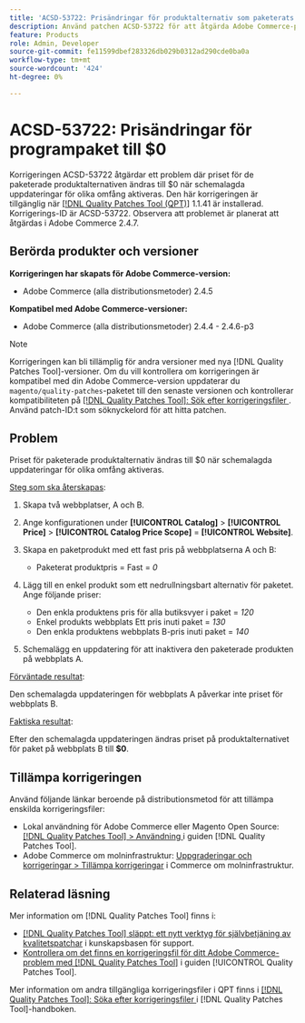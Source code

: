 ```yaml
---
title: 'ACSD-53722: Prisändringar för produktalternativ som paketerats till $0'
description: Använd patchen ACSD-53722 för att åtgärda Adobe Commerce-problemet där priset för de paketerade produktalternativen ändras till $0 när schemalagda uppdateringar för olika omfång aktiveras.
feature: Products
role: Admin, Developer
source-git-commit: fe11599dbef283326db029b0312ad290cde0ba0a
workflow-type: tm+mt
source-wordcount: '424'
ht-degree: 0%

---
```


# ACSD-53722: Prisändringar för programpaket till $0

Korrigeringen ACSD-53722 åtgärdar ett problem där priset för de paketerade produktalternativen ändras till $0 när schemalagda uppdateringar för olika omfång aktiveras. Den här korrigeringen är tillgänglig när [[!DNL Quality Patches Tool (QPT)]](https://experienceleague.adobe.com/sv/docs/commerce-knowledge-base/kb/announcements/commerce-announcements/magento-quality-patches-released-new-tool-to-self-serve-quality-patches) 1.1.41 är installerad. Korrigerings-ID är ACSD-53722. Observera att problemet är planerat att åtgärdas i Adobe Commerce 2.4.7.

## Berörda produkter och versioner

**Korrigeringen har skapats för Adobe Commerce-version:**

* Adobe Commerce (alla distributionsmetoder) 2.4.5

**Kompatibel med Adobe Commerce-versioner:**

* Adobe Commerce (alla distributionsmetoder) 2.4.4 - 2.4.6-p3

>[!NOTE]
>
>Korrigeringen kan bli tillämplig för andra versioner med nya [!DNL Quality Patches Tool]-versioner. Om du vill kontrollera om korrigeringen är kompatibel med din Adobe Commerce-version uppdaterar du `magento/quality-patches`-paketet till den senaste versionen och kontrollerar kompatibiliteten på [[!DNL Quality Patches Tool]: Sök efter korrigeringsfiler ](https://experienceleague.adobe.com/tools/commerce-quality-patches/index.html?lang=sv-SE). Använd patch-ID:t som söknyckelord för att hitta patchen.

## Problem

Priset för paketerade produktalternativ ändras till $0 när schemalagda uppdateringar för olika omfång aktiveras.

<u>Steg som ska återskapas</u>:

1. Skapa två webbplatser, A och B.
1. Ange konfigurationen under **[!UICONTROL Catalog]** > **[!UICONTROL Price]** > **[!UICONTROL Catalog Price Scope]** = **[!UICONTROL Website]**.
1. Skapa en paketprodukt med ett fast pris på webbplatserna A och B:

   * Paketerat produktpris = Fast = *0*

1. Lägg till en enkel produkt som ett nedrullningsbart alternativ för paketet. Ange följande priser:

   * Den enkla produktens pris för alla butiksvyer i paket = *120*
   * Enkel produkts webbplats Ett pris inuti paket = *130*
   * Den enkla produktens webbplats B-pris inuti paket = *140*

1. Schemalägg en uppdatering för att inaktivera den paketerade produkten på webbplats A.

<u>Förväntade resultat</u>:

Den schemalagda uppdateringen för webbplats A påverkar inte priset för webbplats B.

<u>Faktiska resultat</u>:

Efter den schemalagda uppdateringen ändras priset på produktalternativet för paket på webbplats B till **$0**.

## Tillämpa korrigeringen

Använd följande länkar beroende på distributionsmetod för att tillämpa enskilda korrigeringsfiler:

* Lokal användning för Adobe Commerce eller Magento Open Source: [[!DNL Quality Patches Tool] > Användning ](/help/tools/quality-patches-tool/usage.md) i guiden [!DNL Quality Patches Tool].
* Adobe Commerce om molninfrastruktur: [Uppgraderingar och korrigeringar > Tillämpa korrigeringar](https://experienceleague.adobe.com/docs/commerce-cloud-service/user-guide/develop/upgrade/apply-patches.html?lang=sv-SE) i Commerce om molninfrastruktur.

## Relaterad läsning

Mer information om [!DNL Quality Patches Tool] finns i:

* [[!DNL Quality Patches Tool] släppt: ett nytt verktyg för självbetjäning av kvalitetspatchar](https://experienceleague.adobe.com/sv/docs/commerce-knowledge-base/kb/announcements/commerce-announcements/magento-quality-patches-released-new-tool-to-self-serve-quality-patches) i kunskapsbasen för support.
* [Kontrollera om det finns en korrigeringsfil för ditt Adobe Commerce-problem med  [!DNL Quality Patches Tool]](/help/tools/quality-patches-tool/patches-available-in-qpt/check-patch-for-magento-issue-with-magento-quality-patches.md) i guiden [!UICONTROL Quality Patches Tool].


Mer information om andra tillgängliga korrigeringsfiler i QPT finns i [[!DNL Quality Patches Tool]: Söka efter korrigeringsfiler ](https://experienceleague.adobe.com/tools/commerce-quality-patches/index.html?lang=sv-SE) i [!DNL Quality Patches Tool]-handboken.
